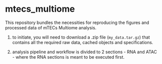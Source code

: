 # mtecs_multiome

This repository bundles the necessities for reproducing the figures and processed data of mTECs Multiome analysis.
1. to initiate, you will need to download a .zip file (`my_data.tar.gz`) that contains all the required raw data, cached objects and specifications.

2. analysis pipeline and workflow is divided to 2 sections - RNA and ATAC - where the RNA sections is meant to be executed first.
